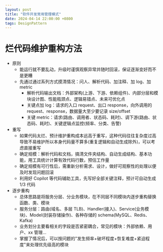 ```yaml
---
layout: post
title: "软件开发常用管理模式"
date: 2024-04-14 22:00:00 +0800
tags: DesignPattern
---
```


# 烂代码维护重构方法

- 原则
  - 能运行就不要乱动，升级时谨慎观察异常并随时回滚，保证逐渐变好而不是更糟
  - 先通过通过系列方式摸清情况：问人、解析代码、加注释、加 log、加 metric
    - 解析代码输出文档：外部架构(上游、下游、依赖组件)、内部分层和模块设计图、性能瓶颈点、逻辑易错点、未来可优化点
    - 关键点加 log：请求的入口 request、出口 response，向外调用的 request、response，数据量大至少要记录 size/offset
    - 关键 metric：请求(路由、调用者、状态码、耗时)、调下游(路由、状态码、耗时)、关键逻辑点监控(频率、分类、告警)
- 重写
  - 如果代码太烂、预计维护重构成本远高于重写，这种代码往往复杂度过高导致不易维护所以本身代码量不算多(重复逻辑和自动生成除外)，可以考虑直接重写
  - 确定规模：解析代码和文档，搞清文件夹结构、自动生成结构、基本功能，用工具统计计算有效代码行数，预估工作量
  - 确定规模有可行性后，需重新分析需求、设计，做好可观察性的处理以便及时发现问题回滚
  - 利用好 Copilot 等代码辅助工具，先写好全部关键注释，预计可自动生成 1/3 代码
- 逐步重构
  - 总体思路是将服务分层、分业务模块，在不同层不同模块内逐步重构替换函数、类、模块
  - 服务分层：路由(域名、多层 TLB)、Handler(接入)、Service(业务模块)、Model(封装存储操作)、各种存储的 schema(MySQL、Redis、Kafka)
  - 业务划分主要看相关的字段是否紧密耦合，常见的模块：外部依赖、用户、xx 管理...
  - 掌握了情况后，可以按问题的"发生频率+破坏程度+恢复难度+紧迫程度"来处理优先级高的模块
